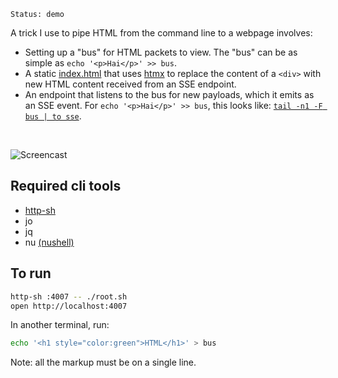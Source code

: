 ```
Status: demo
```

A trick I use to pipe HTML from the command line to a webpage involves:

- Setting up a "bus" for HTML packets to view. The "bus" can be as simple as
  `echo '<p>Hai</p>' >> bus`.
- A static [index.html](./index.html) that uses [htmx](https://htmx.org) to
  replace the content of a `<div>` with new HTML content received from an SSE
  endpoint.
- An endpoint that listens to the bus for new payloads, which it emits as an
  SSE event. For `echo '<p>Hai</p>' >> bus`, this looks like: [`tail -n1 -F bus
  | to sse`](https://github.com/cablehead/html-cat/blob/main/root.sh#L28).

<br/>

![Screencast](https://github.com/cablehead/html-cat/assets/1394/11e5cb05-fa13-4910-a8a3-069f891546d5)

## Required cli tools

- [http-sh](https://github.com/cablehead/http-sh)
- jo
- jq
- nu [(nushell)](https://www.nushell.sh)

## To run

```sh
http-sh :4007 -- ./root.sh
open http://localhost:4007
```

In another terminal, run:

```sh
echo '<h1 style="color:green">HTML</h1>' > bus
```

Note: all the markup must be on a single line.
